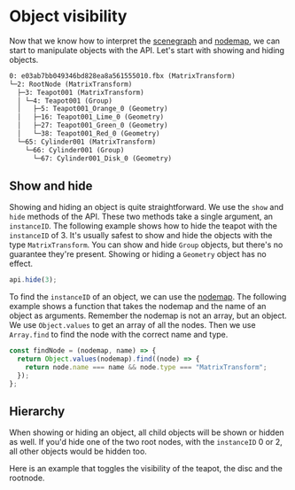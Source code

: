 <script setup>
import CodePenEmbed from '../components/CodePenEmbed.vue'
</script>

# Object visibility

Now that we know how to interpret the [scenegraph](./scenegraph) and [nodemap](./nodemap), we can start to manipulate objects with the API. Let's start with showing and hiding objects.

```txt
0: e03ab7bb049346bd828ea8a561555010.fbx (MatrixTransform)
└─2: RootNode (MatrixTransform)
  ├─3: Teapot001 (MatrixTransform)
  │ └─4: Teapot001 (Group)
  │   ├─5: Teapot001_Orange_0 (Geometry)
  │   ├─16: Teapot001_Lime_0 (Geometry)
  │   ├─27: Teapot001_Green_0 (Geometry)
  │   └─38: Teapot001_Red_0 (Geometry)
  └─65: Cylinder001 (MatrixTransform)
    └─66: Cylinder001 (Group)
      └─67: Cylinder001_Disk_0 (Geometry)
```

## Show and hide

Showing and hiding an object is quite straightforward. We use the `show` and `hide` methods of the API. These two methods take a single argument, an `instanceID`. The following example shows how to hide the teapot with the `instanceID` of 3. It's usually safest to show and hide the objects with the type `MatrixTransform`. You can show and hide `Group` objects, but there's no guarantee they're present. Showing or hiding a `Geometry` object has no effect.

```js
api.hide(3);
```

To find the `instanceID` of an object, we can use the [nodemap](./nodemap). The following example shows a function that takes the nodemap and the name of an object as arguments. Remember the nodemap is not an array, but an object. We use `Object.values` to get an array of all the nodes. Then we use `Array.find` to find the node with the correct name and type.

```js
const findNode = (nodemap, name) => {
  return Object.values(nodemap).find((node) => {
    return node.name === name && node.type === "MatrixTransform";
  });
};
```

## Hierarchy

When showing or hiding an object, all child objects will be shown or hidden as well. If you'd hide one of the two root nodes, with the `instanceID` 0 or 2, all other objects would be hidden too.

Here is an example that toggles the visibility of the teapot, the disc and the rootnode. 

<CodePenEmbed id="KKryzLY/7c78e4bec3a7146058e6aa5c1d2ae3d0" />